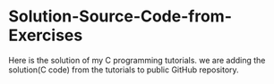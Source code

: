 # Solution-Source-Code-from-Exercises
Here is the solution of my C programming tutorials.
we are adding the solution(C code) from the tutorials to public GitHub repository.
